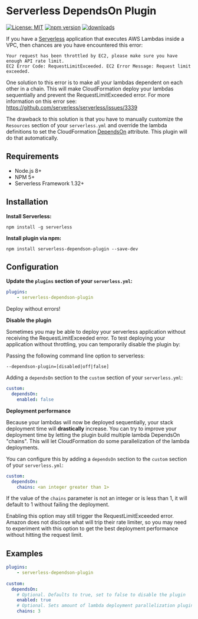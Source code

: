 # Serverless DependsOn Plugin

[![License: MIT](https://img.shields.io/badge/License-MIT-yellow.svg)](https://opensource.org/licenses/MIT)
[![npm version](https://badge.fury.io/js/serverless-dependson-plugin.svg)](https://badge.fury.io/js/serverless-dependson-plugin)
[![downloads](https://img.shields.io/npm/dt/serverless-dependson-plugin.svg)](https://www.npmjs.com/package/serverless-dependson-plugin)

If you have a [Serverless](https://serverless.com/framework/docs/) application that executes AWS Lambdas inside a VPC, then chances are you have encountered this error:

```
Your request has been throttled by EC2, please make sure you have enough API rate limit. 
EC2 Error Code: RequestLimitExceeded. EC2 Error Message: Request limit exceeded.
```

One solution to this error is to make all your lambdas dependent on each other in a chain. This will make CloudFormation deploy your lambdas sequentially and prevent the RequestLimitExceeded error.
For more information on this error see: https://github.com/serverless/serverless/issues/3339

The drawback to this solution is that you have to manually customize the `Resources` section of your `serverless.yml` and override the lambda definitions to set the CloudFormation [DependsOn](https://docs.aws.amazon.com/AWSCloudFormation/latest/UserGuide/aws-attribute-dependson.html) attribute. This plugin will do that automatically.

## Requirements

- Node.js 8+
- NPM 5+
- Serverless Framework 1.32+ 


## Installation

**Install Serverless:**

```
npm install -g serverless
```

**Install plugin via npm:**
```
npm install serverless-dependson-plugin --save-dev
```

## Configuration

**Update the `plugins` section of your `serverless.yml`:**
```yaml
plugins:
    - serverless-dependson-plugin
```

Deploy without errors!


**Disable the plugin**

Sometimes you may be able to deploy your serverless application without receiving the RequestLimitExceeded error. To test deploying your application without throttling, you can temporarily disable the plugin by:

Passing the following command line option to serverless:
```
--dependson-plugin=[disabled|off|false]
```

Adding a `dependsOn` section to the `custom` section of your `serverless.yml`:
```yaml
custom:
  dependsOn:
    enabled: false     
```

**Deployment performance**

Because your lambdas will now be deployed sequentially, your stack deployment time will **drastically** increase. You can try to improve your deployment time by letting the plugin build multiple lambda DependsOn "chains".
This will let CloudFormation do some parallelization of the lambda deployments.

You can configure this by adding a `dependsOn` section to the `custom` section of your `serverless.yml`:

```yaml
custom:
  dependsOn:
    chains: <an integer greater than 1>
```

If the value of the `chains` parameter is not an integer or is less than 1, it will default to 1 without failing the deployment. 

Enabling this option may still trigger the RequestLimitExceeded error. Amazon does not disclose what will trip their rate limiter, so you may need to experiment with this option to get the best deployment performance without hitting the request limit.

## Examples
 
```yaml
plugins:
    - serverless-dependson-plugin
    
custom:
  dependsOn:
    # Optional. Defaults to true, set to false to disable the plugin
    enabled: true
    # Optional. Sets amount of lambda deployment parallelization plugin will attempt to create. Defaults to 1  
    chains: 3    
      
```  
